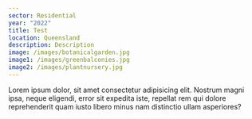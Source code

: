 ```yaml
---
sector: Residential
year: "2022"
title: Test
location: Queensland
description: Description
image: /images/botanicalgarden.jpg
image1: /images/greenbalconies.jpg
image2: /images/plantnursery.jpg
---
```


Lorem ipsum dolor, sit amet consectetur adipisicing elit. Nostrum magni ipsa, neque eligendi, error sit expedita iste, repellat rem qui dolore reprehenderit quam iusto libero minus nam distinctio ullam asperiores?
